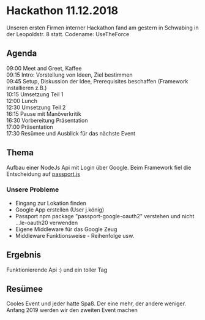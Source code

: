 # Hackathon 11.12.2018

Unseren ersten Firmen interner Hackathon fand am gestern in Schwabing in der Leopoldstr. 8 statt.
Codename: UseTheForce

## Agenda
09:00 Meet and Greet, Kaffee  
09:15 Intro: Vorstellung von Ideen, Ziel bestimmen  
09:45 Setup, Diskussion der Idee, Prerequisites beschaffen (Framework installieren z.B.)  
10:15 Umsetzung Teil 1  
12:00 Lunch  
12:30 Umsetzung Teil 2  
16:15 Pause mit Manöverkritik  
16:30 Vorbereitung Präsentation  
17:00 Präsentation  
17:30 Resümee und Ausblick für das nächste Event

## Thema
Aufbau einer NodeJs Api mit Login über Google.
Beim Framework fiel die Entscheidung auf [passport.js](http://www.passportjs.org/)

### Unsere Probleme

 - Eingang zur Lokation finden
 - Google App erstellen (User j.könig)
 - Passport npm package "passport-google-oauth2" verstehen und nicht ...le-oauth20 verwenden
 - Eigene Middleware für das Google Zeug
 - Middleware Funktionsweise - Reihenfolge usw.

## Ergebnis
Funktionierende Api :) und ein toller Tag

## Resümee 
Cooles Event und jeder hatte Spaß. Der eine mehr, der andere weniger.
Anfang 2019 werden wir den zweiten Event machen

